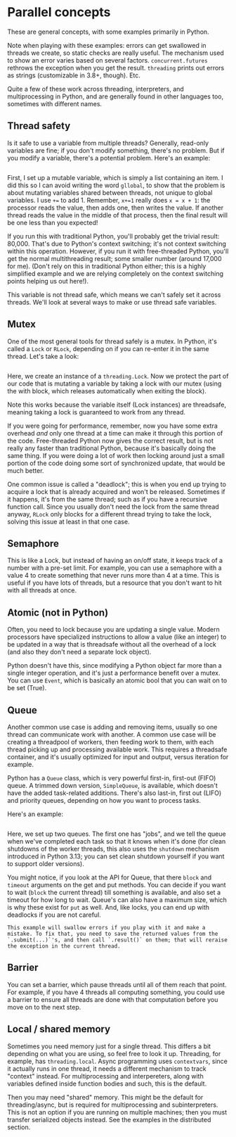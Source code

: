 # Parallel concepts

These are general concepts, with some examples primarily in Python.

Note when playing with these examples: errors can get swallowed in threads we
create, so static checks are really useful. The mechanism used to show an error
varies based on several factors. `concurrent.futures` rethrows the exception
when you get the result. `threading` prints out errors as strings (customizable
in 3.8+, though). Etc.

Quite a few of these work across threading, interpreters, and multiprocessing in
Python, and are generally found in other languages too, sometimes with different
names.

## Thread safety

Is it safe to use a variable from multiple threads? Generally, read-only
variables are fine; if you don't modify something, there's no problem. But if
you modify a variable, there's a potential problem. Here's an example:

```{literalinclude} conceptsexample/threadunsafe.py

```

First, I set up a mutable variable, which is simply a list containing an item. I
did this so I can avoid writing the word `gllobal`, to show that the problem is
about mutating variables shared between threads, not unique to global variables.
I use `+=` to add 1. Remember, `x+=1` really does `x = x + 1`: the processor
reads the value, then adds one, then writes the value. If another thread reads
the value in the middle of that process, then the final result will be one less
than you expected!

If you run this with traditional Python, you'll probably get the trivial result:
80,000. That's due to Python's context switching; it's not context switching
within this operation. However, if you run it with free-threaded Python, you'll
get the normal multithreading result; some smaller number (around 17,000 for
me). (Don't rely on this in traditional Python either; this is a highly
simplified example and we are relying completely on the context switching points
helping us out here!).

This variable is not thread safe, which means we can't safely set it across
threads. We'll look at several ways to make or use thread safe variables.

## Mutex

One of the most general tools for thread safely is a mutex. In Python, it's
called a `Lock` or `RLock`, depending on if you can re-enter it in the same
thread. Let's take a look:

```{literalinclude} conceptsexample/threadmutex.py

```

Here, we create an instance of a `threading.Lock`. Now we protect the part of
our code that is mutating a variable by taking a lock with our mutex (using the
with block, which releases automatically when exiting the block).

Note this works because the variable itself (Lock instances) are threadsafe,
meaning taking a lock is guaranteed to work from any thread.

If you were going for performance, remember, now you have some extra overhead
_and_ only one thread at a time can make it through this portion of the code.
Free-threaded Python now gives the correct result, but is not really any faster
than traditional Python, because it's basically doing the same thing. If you
were doing a lot of work then locking around just a small portion of the code
doing some sort of synchronized update, that would be much better.

One common issue is called a "deadlock"; this is when you end up trying to
acquire a lock that is already acquired and won't be released. Sometimes if it
happens, it's from the same thread; such as if you have a recursive function
call. Since you usually don't need the lock from the same thread anyway, `RLock`
only blocks for a different thread trying to take the lock, solving this issue
at least in that one case.

## Semaphore

This is like a Lock, but instead of having an on/off state, it keeps track of a
number with a pre-set limit. For example, you can use a semaphore with a value 4
to create something that never runs more than 4 at a time. This is useful if you
have lots of threads, but a resource that you don't want to hit with all threads
at once.

## Atomic (not in Python)

Often, you need to lock because you are updating a single value. Modern
processors have specialized instructions to allow a value (like an integer) to
be updated in a way that is threadsafe without all the overhead of a lock (and
also they don't need a separate lock object).

Python doesn't have this, since modifying a Python object far more than a single
integer operation, and it's just a performance benefit over a mutex. You can use
`Event`, which is basically an atomic bool that you can wait on to be set
(True).

## Queue

Another common use case is adding and removing items, usually so one thread can
communicate work with another. A common use case will be creating a threadpool
of workers, then feeding work to them, with each thread picking up and
processing available work. This requires a threadsafe container, and it's
usually optimized for input and output, versus iteration for example.

Python has a `Queue` class, which is very powerful first-in, first-out (FIFO)
queue. A trimmed down version, `SimpleQueue`, is available, which doesn't have
the added task-related additions. There's also last-in, first out (LIFO) and
priority queues, depending on how you want to process tasks.

Here's an example:

```{literalinclude} conceptsexample/threadqueue.py

```

Here, we set up two queues. The first one has "jobs", and we tell the queue when
we've completed each task so that it knows when it's done (for clean shutdowns
of the worker threads, this also uses the `shutdown` mechanism introduced in
Python 3.13; you can set clean shutdown yourself if you want to support older
versions).

You might notice, if you look at the API for Queue, that there `block` and
`timeout` arguments on the get and put methods. You can decide if you want to
wait (`block` the current thread) till something is available, and also set a
timeout for how long to wait. Queue's can also have a maximum size, which is why
these exist for `put` as well. And, like locks, you can end up with deadlocks if
you are not careful.

```{admonition} Error checking
This example will swallow errors if you play with it and make a mistake. To fix that, you need to save the returned values from the `.submit(...)`'s, and then call `.result()` on them; that will reraise the exception in the current thread.
```

## Barrier

You can set a barrier, which pause threads until all of them reach that point.
For example, if you have 4 threads all computing something, you could use a
barrier to ensure all threads are done with that computation before you move on
to the next step.

## Local / shared memory

Sometimes you need memory just for a single thread. This differs a bit depending
on what you are using, so feel free to look it up. Threading, for example, has
`threading.local`. Async programming uses `contextvars`, since it actually runs
in one thread, it needs a different mechanism to track "context" instead. For
multiprocessing and interpereters, along with variables defined inside function
bodies and such, this is the default.

Then you may need "shared" memory. This might be the default for
threading/async, but is required for multiprocessing and subinterpreters. This
is not an option if you are running on multiple machines; then you must transfer
serialized objects instead. See the examples in the distributed section.
